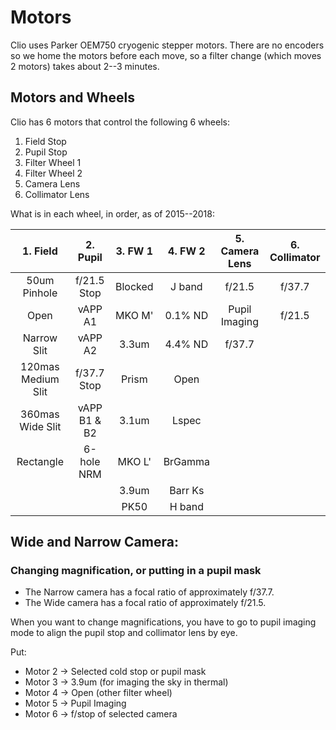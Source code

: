 Motors
======

Clio uses Parker OEM750 cryogenic stepper motors. There are no encoders so we home the motors before each move, so a filter change (which moves 2 motors) takes about 2--3 minutes.


Motors and Wheels
-----------------

Clio has 6 motors that control the following 6 wheels:
1. Field Stop
2. Pupil Stop
3. Filter Wheel 1
4. Filter Wheel 2
5. Camera Lens
6. Collimator Lens

What is in each wheel, in order, as of 2015--2018:

| 1. Field | 2. Pupil | 3. FW 1 | 4. FW 2 | 5. Camera Lens | 6. Collimator |
|:--------:|:--------:|:-------:|:-------:|:----------:|:-------------:|
| 50um Pinhole | f/21.5 Stop | Blocked | J band | f/21.5 | f/37.7 |
| Open | vAPP A1 | MKO M' | 0.1% ND | Pupil Imaging | f/21.5 |
| Narrow Slit | vAPP A2 | 3.3um | 4.4% ND | f/37.7 |  |
| 120mas Medium Slit | f/37.7 Stop | Prism | Open |  |  |
| 360mas Wide Slit |vAPP B1 & B2 | 3.1um | Lspec |  |  |
| Rectangle | 6-hole NRM | MKO L' | BrGamma |  |  |
|  |  | 3.9um | Barr Ks |  |  |
|  |  | PK50 | H band |  |  |


Wide and Narrow Camera:
-----------------------

### Changing magnification, or putting in a pupil mask

* The Narrow camera has a focal ratio of approximately f/37.7.
* The Wide camera has a focal ratio of approximately f/21.5.

When you want to change magnifications, you have to go to pupil imaging mode to align the pupil stop and collimator lens by eye.

Put:
* Motor 2 -> Selected cold stop or pupil mask
* Motor 3 -> 3.9um (for imaging the sky in thermal)
* Motor 4 -> Open (other filter wheel)
* Motor 5 -> Pupil Imaging
* Motor 6 -> f/stop of selected camera

